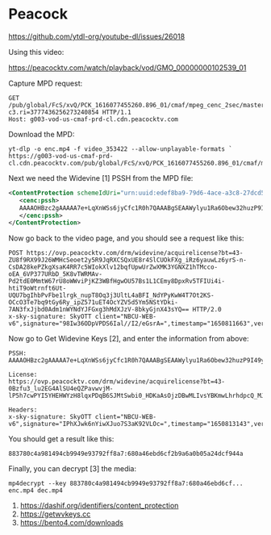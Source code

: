 # Peacock

https://github.com/ytdl-org/youtube-dl/issues/26018

Using this video:

<https://peacocktv.com/watch/playback/vod/GMO_00000000102539_01>

Capture MPD request:

~~~
GET /pub/global/FcS/xvQ/PCK_1616077455260.896_01/cmaf/mpeg_cenc_2sec/master_cmaf.mpd?c3.ri=3777436256273240854 HTTP/1.1
Host: g003-vod-us-cmaf-prd-cl.cdn.peacocktv.com
~~~

Download the MPD:

~~~
yt-dlp -o enc.mp4 -f video_353422 --allow-unplayable-formats `
https://g003-vod-us-cmaf-prd-cl.cdn.peacocktv.com/pub/global/FcS/xvQ/PCK_1616077455260.896_01/cmaf/mpeg_cenc_2sec/master_cmaf.mpd
~~~

Next we need the Widevine [1] PSSH from the MPD file:

~~~xml
<ContentProtection schemeIdUri="urn:uuid:edef8ba9-79d6-4ace-a3c8-27dcd51d21ed">
   <cenc:pssh>
   AAAAOHBzc2gAAAAA7e+LqXnWSs6jyCfc1R0h7QAAABgSEAAWylyu1Ra6Obew32huzP9I49yVmwY=
   </cenc:pssh>
</ContentProtection>
~~~

Now go back to the video page, and you should see a request like this:

~~~
POST https://ovp.peacocktv.com/drm/widevine/acquirelicense?bt=43-ZU8f9RX99J26WMHcSeoet2y5R9JqRXCSQxUE8r4SlCUOkFXg_iRz6yauwLz6yrS-n-CsDA28kePZkgXsaK4RR7c5WIokXlv12bqfUpwUrZwXMK3YGNXZ1hTMcco-oEA_6VP377URbD_5K8vTWRMAv-Pd2tdE0MmtW67rU8oWWviPjKZ3WBfHgwOU57Bs1L1CEmy8DpxRv5TFIUi4i-htiT9oWtrnft6Ut-UQU7bgIhbPvFbe1lrgk_nupT8Oq3j3UltL4aBFI_NdYPyKwW4T7Ot2KS-OCcO3Te7bq9tGy6Ry_ipZ571uET4OcYZV5d5Ym5NStYDki-7AN3fxJjbd0Adm1nWYNdYJFGxg3hMdXJzV-8bkyGjnX43sYQ== HTTP/2.0
x-sky-signature: SkyOTT client="NBCU-WEB-v6",signature="98Iw36ODpVPDS6Ial//I2/eGsrA=",timestamp="1650811663",version="1.0"
~~~

Now go to Get Widevine Keys [2], and enter the information from above:

~~~
PSSH:
AAAAOHBzc2gAAAAA7e+LqXnWSs6jyCfc1R0h7QAAABgSEAAWylyu1Ra6Obew32huzP9I49yVmwY=

License:
https://ovp.peacocktv.com/drm/widevine/acquirelicense?bt=43-0Bzfu3_lu2EG4AlSU4eQZPavwvjM-lP5h7cwPYI5YHEHWYzH8lqxPDqB6SJMtSwbi0_HDKaAsOjzDBwMLIvsYBKmwLhrhdpcQ_MJZXpSIR5e52sohHDwx9VyX3rtJlv8X3vOB6Fkn77yMYTzF5R2YnvXanei895p9hf9nb8hrBKY7DWMNSx03Qy7NqAKrgwZzRc00_RoolxslOVKZ2yWhvPUhCOECwnxEwHa07zNGfOBT6znd6v_gjyYs2s3YdTjK8URKKMHl8P7esyxB5Bwl6ln0svU55jTYs4V81FxUbMfjRjn49isEWBJaCkwnd4sorzkazTiXAN2g4HxexXuwISsZ3CWbOJM5MzFHGdZ8jh7ox8ZOCTvS0VPPQ==

Headers:
x-sky-signature: SkyOTT client="NBCU-WEB-v6",signature="IPhXJwk6nYiwXJuo7S3aK92VLOc=",timestamp="1650813143",version="1.0"
~~~

You should get a result like this:

~~~
883780c4a981494cb9949e93792ff8a7:680a46ebd6cf2b9a6a0b05a24dcf944a
~~~

Finally, you can decrypt [3] the media:

~~~
mp4decrypt --key 883780c4a981494cb9949e93792ff8a7:680a46ebd6cf... enc.mp4 dec.mp4
~~~

1. <https://dashif.org/identifiers/content_protection>
2. https://getwvkeys.cc
3. https://bento4.com/downloads
